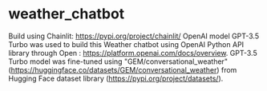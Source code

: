 # weather_chatbot

Build using Chainlit: https://pypi.org/project/chainlit/
OpenAI model GPT-3.5 Turbo was used to build this Weather chatbot using OpenAI Python API library through Open : https://platform.openai.com/docs/overview. GPT-3.5 Turbo model was fine-tuned using "GEM/conversational_weather" (https://huggingface.co/datasets/GEM/conversational_weather) from Hugging Face dataset library (https://pypi.org/project/datasets/).
